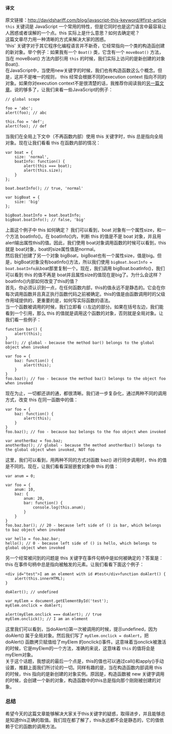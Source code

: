#### 译文
原文链接：http://davidshariff.com/blog/javascript-this-keyword/#first-article  
`this` 关键词是 JavaScript 一个常用的特性，但是它同时也是这门语言中最容易让人困惑或者误解的一个点。this 实际上是什么意思？如何去确定呢？  
这篇文章尽力用一种清晰的方式来解决大家的困惑。  
'this' 关键字对于其它程序化编程语言并不新奇，它经常指向一个类的构造函创建的新对象。举个例子：如果我有一个 `Boat()` 类，它含有一个 `moveBoat()` 方法，当在 moveBoat() 方法内部引用 `this` 的时候，我们实际上访问的是新创建的对象 Boat().  
在JavaScript中，当使用new关键字的时候，我们也有构造函数这么个概念。但是，这并不是唯一的规则， this 经常会根据不同的execution context 指向不同的对象。如果你对execution context不是很清楚的话，我推荐你阅读我的[另一篇文章](http://blog.csdn.net/tangxiaolang101/article/details/52087239)。说的够多了，让我们来看一些JavaScript的例子：  

```
// global scope

foo = 'abc';
alert(foo); // abc

this.foo = 'def';
alert(foo); // def
```
当我们在全局上下文中（不再函数内部）使用 this 关键字时，this 总是指向全局对象。现在让我们看看 this 在函数内部的情况：  

```
var boat = {
    size: 'normal',
    boatInfo: function() {
        alert(this === boat);
        alert(this.size);
    }
};

boat.boatInfo(); // true, 'normal'

var bigBoat = {
    size: 'big'
};

bigBoat.boatInfo = boat.boatInfo;
bigBoat.boatInfo(); // false, 'big'
```
上面这个例子中 this 如何确定？ 我们可以看到，boat 对象有一个属性size，和一个方法 boatInfo()。在 boatInfo()内，判断 this 的值是不是 boat 对象，并且用alert输出属性this的值。因此，我们使用 boat对象调用函数的时候可以看到，this 就是 boat对象，boat的size属性值是normal。  
然后我们创建了另一个对象 bigBoat，bigBoat也有一个属性size，值是big。但是，bigBoat对象没有boatInfo()方法，所以我们使用 `bigBoat.boatInfo = boat.boatInfo`从boat那里复制一个。现在，我们调用 bigBoat.boatInfo()，我们可以看到 this 的值不再是 boat并且属性size的值现在是big了。为什么会这样？boatInfo()内部如何改变了this的值？  
首先，你必须认识到一点，在任何函数内部，this的值永远不是静态的。它会在你每次调用函数并且真正执行函数代码之前被确定。this的值是由函数调用时的父级作用域提供的，更重要的是，如何写实际函数的语法。  
当一个函数被调用的时候，我们立即看 `()`左边的部分。如果在括号左边，我们能看到一个引用，那么 this 的值就是调用这个函数的对象，否则就是全局对象。让我们看一些例子：  

```
function bar() {
    alert(this);
}
bar(); // global - because the method bar() belongs to the global object when invoked

var foo = {
    baz: function() {
        alert(this);
    }
}
foo.baz(); // foo - because the method baz() belongs to the object foo when invoked
```
现在为止，一切都还讲的通，都很清晰。我们进一步复杂化，通过两种不同的调用方式，改变 this 在同一函数中的值： 

```
var foo = {
    baz: function() {
        alert(this);
    }
}
foo.baz(); // foo - because baz belongs to the foo object when invoked

var anotherBaz = foo.baz;
anotherBaz(); // global - because the method anotherBaz() belongs to the global object when invoked, NOT foo
```
这里，我们可以看到，用两种不同的方式对函数 baz() 进行同步调用时，this 的值是不同的。现在，让我们看看深层嵌套对象中 this 的值： 

```
var anum = 0;

var foo = {
    anum: 10,
    baz: {
        anum: 20,
        bar: function() {
            console.log(this.anum);
        }
    }
}
foo.baz.bar(); // 20 - because left side of () is bar, which belongs to baz object when invoked

var hello = foo.baz.bar;
hello(); // 0 - because left side of () is hello, which belongs to global object when invoked
```
另一个经常被问到的问题是 this 关键字在事件句柄中是如何被确定的？答案是：this 在事件句柄中总是指向被触发的元素。让我们看看下面这个例子：

```
<div id="test">I am an element with id #test</div>function doAlert() {
    alert(this.innerHTML);
}

doAlert(); // undefined

var myElem = document.getElementById('test');
myElem.onclick = doAlert;

alert(myElem.onclick === doAlert); // true
myElem.onclick(); // I am an element
```
这里我们可以看到，当doAlert()第一次被调用的时候，提示undefined，因为 doAlert() 属于全局对象。然后我们写了 `myElem.onclick = doAlert`，把 doAlert() 函数拷贝赋值给了myElem 的onclick()事件。这意味着当onclick被激活的时候，它是myElem的一个方法，准确的来说，这意味着 `this` 的值将会是myElem对象。  
关于这个话题，我想说的最后一个点是，this的值也可以通过call()和apply()手动设置，推翻上面我们所讨论的一切。同样有趣的是，当在构造函数内部调用 this 的时候，this 指向的是新创建的对象实例。原因是，构造函数被 new 关键字调用的时候，会创建一个新的对象，构造函数中的this总是指向那个刚刚被创建的对象。

### 总结
希望今天的这篇文章能够解决大家关于this关键字的疑惑，取得进步，并且能够总是知道this正确的取值。我们现在都了解了，this永远都不会是静态的，它的值依赖于它的函数的调用方法。
